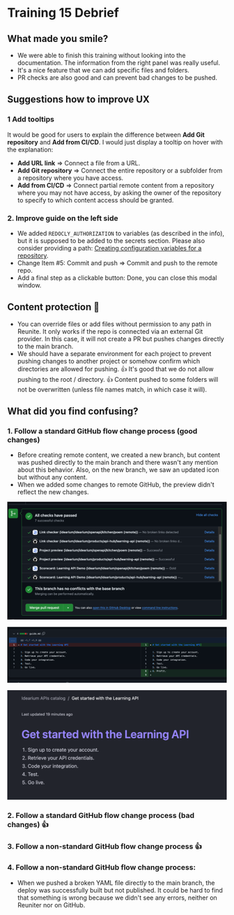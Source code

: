 # Training 15 Debrief

## What made you smile?

* We were able to finish this training without looking into the documentation. The information from the right panel was really useful.
* It's a nice feature that we can add specific files and folders.
* PR checks are also good and can prevent bad changes to be pushed.

## Suggestions how to improve UX

### 1 Add tooltips
It would be good for users to explain the difference between **Add Git repository** and **Add from CI/CD**. I would just display a tooltip on hover with the explanation:

* **Add URL link** => Connect a file from a URL.
* **Add Git repository** => Connect the entire repository or a subfolder from a repository where you have access.
* **Add from CI/CD** => Connect partial remote content from a repository where you may not have access, by asking the owner of the repository to specify to which content access should be granted.

### 2. Improve guide on the left side
* We added `REDOCLY_AUTHORIZATION` to variables (as described in the info), but it is supposed to be added to the secrets section. Please also consider providing a path: [Creating configuration variables for a repository](https://docs.github.com/en/actions/writing-workflows/choosing-what-your-workflow-does/variables#creating-configuration-variables-for-a-repository).
* Change Item #5: Commit and push => Commit and push to the remote repo.
* Add a final step as a clickable button: Done, you can close this modal window.

## Content protection 🚨
* You can override files or add files without permission to any path in Reunite. It only works if the repo is connected via an external Git provider. In this case, it will not create a PR but pushes changes directly to the main branch.
* We should have a separate environment for each project to prevent pushing changes to another project or somehow confirm which directories are allowed for pushing.
👍 It's good that we do not allow pushing to the root / directory.
👍 Content pushed to some folders will not be overwritten (unless file names match, in which case it will).
  
## What did you find confusing?

### 1. Follow a standard GitHub flow change process (good changes)
* Before creating remote content, we created a new branch, but content was pushed directly to the main branch and there wasn't any mention about this behavior. Also, on the new branch, we saw an updated icon but without any content.
* When we added some changes to remote GitHub, the preview didn't reflect the new changes.

![github-checks.png](./images/github-checks.png)

![updated-content-from-github.png](./images/updated-content-from-github.png)

![not-updated-content-from-preview.png](./images/not-updated-content-from-preview.png)

### 2. Follow a standard GitHub flow change process (bad changes) 👍

### 3. Follow a non-standard GitHub flow change process 👍

### 4. Follow a non-standard GitHub flow change process:
* When we pushed a broken YAML file directly to the main branch, the deploy was successfully built but not published. It could be hard to find that something is wrong because we didn't see any errors, neither on Reuniter nor on GitHub.
